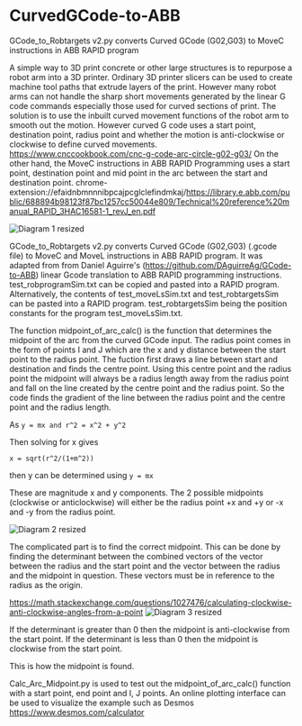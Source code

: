 # CurvedGCode-to-ABB
GCode_to_Robtargets v2.py converts Curved GCode (G02,G03) to MoveC instructions in ABB RAPID program

A simple way to 3D print concrete or other large structures is to repurpose a robot arm into a 3D printer. 
Ordinary 3D printer slicers can be used to create machine tool paths that extrude layers of the print. 
However many robot arms can not handle the sharp short movements generated by the linear G code commands especially those used for curved sections of print. 
The solution is to use the inbuilt curved movement functions of the robot arm to smooth out the motion. 
However curved G code uses a start point, destination point, radius point and whether the motion is anti-clockwise or clockwise to define curved movements. 
https://www.cnccookbook.com/cnc-g-code-arc-circle-g02-g03/
On the other hand, the MoveC instructions in ABB RAPID Programming uses a start point, destination point and mid point in the arc between the start 
and destination point. 
chrome-extension://efaidnbmnnnibpcajpcglclefindmkaj/https://library.e.abb.com/public/688894b98123f87bc1257cc50044e809/Technical%20reference%20manual_RAPID_3HAC16581-1_revJ_en.pdf

![Diagram 1 resized](https://user-images.githubusercontent.com/59031369/218909252-649fb86c-44ba-4e5b-b29d-8db4fdfd6540.jpg)

GCode_to_Robtargets v2.py converts Curved GCode (G02,G03) (.gcode file) to MoveC and MoveL instructions in ABB RAPID program. 
It was adapted from from Daniel Aguirre's  (https://github.com/DAguirreAg/GCode-to-ABB) linear Gcode translation to ABB RAPID programming instructions. 
test_robprogramSim.txt can be copied and pasted into a RAPID program. 
Alternatively, the contents of test_moveLsSim.txt and test_robtargetsSim can be pasted into a RAPID program. test_robtargetsSim being the position constants for the program test_moveLsSim.txt. 

The function midpoint_of_arc_calc() is the function that determines the midpoint of the arc from the curved GCode input.
The radius point comes in the form of points I and J which are the x and y distance between the start point to the radius point. 
The fuction first draws a line between start and destination and finds the centre point. Using this centre point and the radius point 
the midpoint will always be a radius length away from the radius point and fall on the line created by the centre point and the radius point. 
So the code finds the gradient of the line between the radius point and the centre point and the radius length. 


As
```y = mx and r^2 = x^2 + y^2```


Then solving for x gives


```x = sqrt(r^2/(1+m^2))```


then y can be determined using ```y = mx```


These are magnitude x and y components. 
The 2 possible midpoints (clockwise or anticlockwise) will either be the radius point +x and +y or -x and -y from the radius point.

![Diagram 2 resized](https://user-images.githubusercontent.com/59031369/218910310-d1a2baba-6214-4e23-a1d1-57da207d863b.jpg)

The complicated part is to find the correct midpoint. This can be done by finding the determinant between the combined vectors of the vector between the radius and the start point and the vector between the radius and the midpoint in question. These vectors must be in reference to the radius as the origin. 

https://math.stackexchange.com/questions/1027476/calculating-clockwise-anti-clockwise-angles-from-a-point
![Diagram 3 resized](https://user-images.githubusercontent.com/59031369/218910325-11bfbcf6-5125-4e6b-bfff-f65f3d79b98c.jpg)

If the determinant is greater than 0 then the midpoint is anti-clockwise from the start point. 
If the determinant is less than 0 then the midpoint is clockwise from the start point. 

This is how the midpoint is found. 

Calc_Arc_Midpoint.py is used to test out the midpoint_of_arc_calc() function with a start point, end point and I, J points. 
An online plotting interface can be used to visualize the example such as Desmos https://www.desmos.com/calculator




